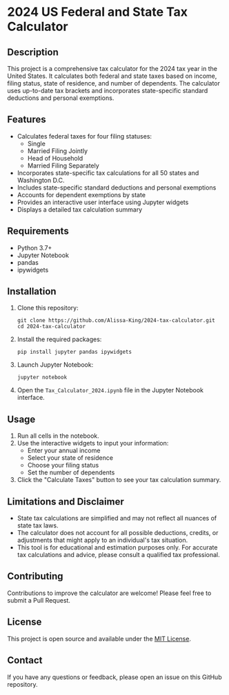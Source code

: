 # 2024 US Federal and State Tax Calculator

## Description

This project is a comprehensive tax calculator for the 2024 tax year in the United States. It calculates both federal and state taxes based on income, filing status, state of residence, and number of dependents. The calculator uses up-to-date tax brackets and incorporates state-specific standard deductions and personal exemptions.

## Features

- Calculates federal taxes for four filing statuses:
  - Single
  - Married Filing Jointly
  - Head of Household
  - Married Filing Separately
- Incorporates state-specific tax calculations for all 50 states and Washington D.C.
- Includes state-specific standard deductions and personal exemptions
- Accounts for dependent exemptions by state
- Provides an interactive user interface using Jupyter widgets
- Displays a detailed tax calculation summary

## Requirements

- Python 3.7+
- Jupyter Notebook
- pandas
- ipywidgets

## Installation

1. Clone this repository:
   ```
   git clone https://github.com/Alissa-King/2024-tax-calculator.git
   cd 2024-tax-calculator
   ```

2. Install the required packages:
   ```
   pip install jupyter pandas ipywidgets
   ```

3. Launch Jupyter Notebook:
   ```
   jupyter notebook
   ```

4. Open the `Tax_Calculator_2024.ipynb` file in the Jupyter Notebook interface.

## Usage

1. Run all cells in the notebook.
2. Use the interactive widgets to input your information:
   - Enter your annual income
   - Select your state of residence
   - Choose your filing status
   - Set the number of dependents
3. Click the "Calculate Taxes" button to see your tax calculation summary.

## Limitations and Disclaimer

- State tax calculations are simplified and may not reflect all nuances of state tax laws.
- The calculator does not account for all possible deductions, credits, or adjustments that might apply to an individual's tax situation.
- This tool is for educational and estimation purposes only. For accurate tax calculations and advice, please consult a qualified tax professional.

## Contributing

Contributions to improve the calculator are welcome! Please feel free to submit a Pull Request.

## License

This project is open source and available under the [MIT License](LICENSE).

## Contact

If you have any questions or feedback, please open an issue on this GitHub repository.
